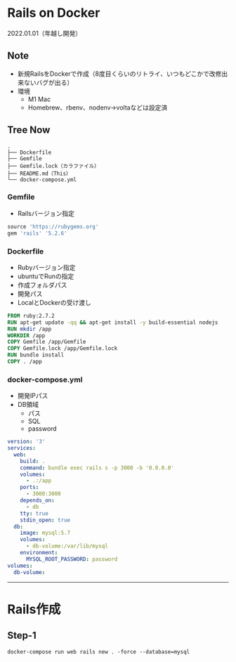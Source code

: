 # Rails on Docker

2022.01.01（年越し開発）

## Note

* 新規RailsをDockerで作成（8度目くらいのリトライ、いつもどこかで改修出来ないバグが出る）
* 環境
  + M1 Mac
  + Homebrew、rbenv、nodenv->voltaなどは設定済

## Tree Now

```
.
├── Dockerfile
├── Gemfile
├── Gemfile.lock（カラファイル）
├── README.md（This）
└── docker-compose.yml
```

### Gemfile

* Railsバージョン指定

```ruby
source 'https://rubygems.org'
gem 'rails' '5.2.6'
```

### Dockerfile

* Rubyバージョン指定
* ubuntuでRunの指定
* 作成フォルダパス
* 開発パス
* LocalとDockerの受け渡し

```Dockerfile
FROM ruby:2.7.2
RUN apt-get update -qq && apt-get install -y build-essential nodejs
RUN mkdir /app
WORKDIR /app
COPY Gemfile /app/Gemfile
COPY Gemfile.lock /app/Gemfile.lock
RUN bundle install
COPY . /app
```

### docker-compose.yml

* 開発IPパス
* DB領域
  + パス
  + SQL
  + password

```yml
version: '3'
services:
  web:
    build: .
    command: bundle exec rails s -p 3000 -b '0.0.0.0'
    volumes:
      - .:/app
    ports:
      - 3000:3000
    depends_on:
      - db
    tty: true
    stdin_open: true
  db:
    image: mysql:5.7
    volumes:
      - db-volume:/var/lib/mysql
    environment:
      MYSQL_ROOT_PASSWORD: password
volumes:
  db-volume:
```

---

# Rails作成

## Step-1

```
docker-compose run web rails new . -force --database=mysql
```
